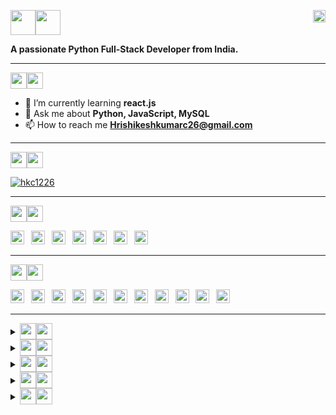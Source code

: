 <p align="left">
  <img src="https://img.shields.io/badge/%F0%9F%91%8B-darkblue?style=flat-square" width="auto" height="40"/><img src="https://img.shields.io/badge/I'm%20Hrishikesh-blue?style=flat-square" width="auto" height="40"/>
  <img align="right" src="https://komarev.com/ghpvc/?username=hkc1226&label=Profile%20views&color=0e75b6&style=flat-square" alt="hkc1226" width="auto" height="20"/>
</p>
<p>
  <b>A passionate Python Full-Stack Developer from India.</b>
</p>

<hr>

<p>
  <img src="https://img.shields.io/badge/%F0%9F%91%A8-ABOUT%20ME-006466?style=flat-square&labelColor=000000" width="auto" height="26"/><img src="https://img.shields.io/badge/-%3A-0B525B?style=flat-square" width="auto" height="26"/>
</p>

- 🌱 I’m currently learning **react.js**
- 💬 Ask me about **Python, JavaScript, MySQL**
- 📫 How to reach me **Hrishikeshkumarc26@gmail.com**

<hr>

<p>
  <img src="https://img.shields.io/badge/%F0%9F%8F%86-GitHub%20Trophies-4D194D?style=flat-square&labelColor=000000"  width="auto" height="26"/><img src="https://img.shields.io/badge/%3A-312244?style=flat-square"  width="auto" height="26"/>
</p>

<p>
  <a href="https://github.com/hkc1226?tab=repositories" target="_blank">
    <img src="https://github-profile-trophy.vercel.app/?username=hkc1226&row=2&column=7&margin-w=6" alt="hkc1226" />
  </a>
</p>

<hr>

<p>
  <img src="https://img.shields.io/badge/%F0%9F%94%97-CONNECT%20WITH%20ME%20ON-5F3D9C?style=flat-square&labelColor=000000" width="auto" height="26"/><img src="https://img.shields.io/badge/-%3A-563D7C?&style=flat-square" width="auto" height="26"/>
</p>

<p>  
  <a href="https://github.com/hkc1226/" target="_blank"><img src="https://img.shields.io/badge/GitHub-100000?style=flat-square&logo=github&logoColor=100000&labelColor=EBEBEB&color=100000" width="auto" height="22"/></a>&ensp;
  <a href="https://leetcode.com/hkc1226/" target="_blank"><img src="https://img.shields.io/badge/-LeetCode-FFA116?style=flat-square&logo=LeetCode&logoColor=E34F26&labelColor=EBEBEB&color=FFA116" width="auto" height="22"/></a>&ensp;
  <a href="https://www.hackerrank.com/Hkc1226/" target="_blank"><img src="https://img.shields.io/badge/-HackerRank-2EC866?style=flat-square&logo=Hackerrank&logoColor=00751F&labelColor=EBEBEB&color=00751F" width="auto" height="22"/></a>&ensp;
  <a href="https://auth.geeksforgeeks.org/user/hkc1226/" target="_blank"><img src="https://img.shields.io/badge/-GeeksForGeeks-298D46?style=flat-square&logo=geeksforgeeks&logoColor=298D46&labelColor=EBEBEB&color=298D46" width="auto" height="22"/></a>&ensp;
  <a href="https://codepen.io/HKC1226/" target="_blank"><img src="https://img.shields.io/badge/-CodePen-000000?style=flat-square&logo=codepen&logoColor=000000&labelColor=EBEBEB&color=black" width="auto" height="22"/></a>&ensp;
  <a href="https://www.linkedin.com/in/hkc1226/" target="_blank"><img src="https://img.shields.io/badge/-LinkedIn-0077B5?style=flat-square&logo=linkedin&logoColor=0072B1&labelColor=EBEBEB&color=0072B1" width="auto" height="22"/></a>&ensp;
  <a href="https://indeedhi.re/3PD8vju" target="_blank"><img src="https://img.shields.io/badge/-Indeed-003A9B?style=flat-square&logo=indeed&logoColor=003A9B&labelColor=EBEBEB&color=003A9B" width="auto" height="22"/></a>&ensp;
</p>

<hr>

<p>
  <img src="https://img.shields.io/badge/%F0%9F%8E%AF-TECH%20STACKS%20-1572B6?style=flat-square&labelColor=000000" width="auto" height="26"/><img src="https://img.shields.io/badge/-%3A-044F88?&style=flat-square" width="auto" height="26"/>
</p>
<p>
  <img src="https://img.shields.io/badge/-HTML-E34F26?style=fflat-square&logo=html5&logoColor=E34F26&labelColor=EBEBEB&color=E34F26" width="auto" height="22"/>&ensp;
  <img src="https://img.shields.io/badge/-CSS-1572B6?style=fflat-square&logo=css3&logoColor=1572B6&labelColor=EBEBEB&color=1572B6" width="auto" height="22"/>&ensp;
  <img src="https://img.shields.io/badge/-Sass-CC6699?style=fflat-square&logo=sass&logoColor=CC6699&labelColor=EBEBEB&color=CC6699" width="auto" height="22"/>&ensp;
  <img src="https://img.shields.io/badge/-Bootstrap-563D7C?style=fflat-square&logo=bootstrap&logoColor=563D7C&labelColor=EBEBEB&color=563D7C" width="auto" height="22"/>&ensp;
  <img src="https://img.shields.io/badge/-JavaScript-323330?style=fflat-square&logo=javascript&logoColor=323330&labelColor=F0DB4F&color=3F8F8F" width="auto" height="22"/>&ensp;
  <img src="https://img.shields.io/badge/-Programming%20C-00599C?style=fflat-square&logo=c&logoColor=00599C&labelColor=EBEBEB&color=044F88" width="auto" height="22"/>&ensp;
  <img src="https://img.shields.io/badge/-C++-00599C?style=fflat-square&logo=c%2B%2B&logoColor=00599C&labelColor=EBEBEB&color=00599C" width="auto" height="22"/>&ensp;
  <img src="https://img.shields.io/badge/-Python-FFA116?style=fflat-square&logo=python&logoColor=306998&labelColor=FFD43B&color=306998" width="auto" height="22"/>&ensp;
  <img src="https://img.shields.io/badge/-Django-092E20?style=fflat-square&logo=django&logoColor=green&labelColor=092E20&color=2B8C67" width="auto" height="22"/>&ensp;
  <img src="https://img.shields.io/badge/-MySQL-FFA116?style=fflat-square&logo=mysql&logoColor=FFFFFF&labelColor=00758F&color=F29111" width="auto" height="22"/>&ensp;
  <img src="https://img.shields.io/badge/-PostgreSQL-316192?style=fflat-square&logo=postgresql&logoColor=0064A5&labelColor=EBEBEB&color=316192" width="auto" height="22"/>&ensp;
</p>

<hr>

<details align="left" dir="auto">
  <summary><sub><sub><img src="https://img.shields.io/badge/GitHub Stats-44545F?style=flat-square&logo=github&logoColor=FFFFFF&labelColor=000000" width="auto" height="26"/><img src="https://img.shields.io/badge/-%3A-162233?&style=flat-square" width="auto" height="26"/></sub></sub></summary>
  <br>
  <p align="center" dir="auto"><img align="center" src="https://github-readme-stats.vercel.app/api?username=hkc1226&theme=dark&show_icons=true&locale=en" alt="GitHub Stats" width="400" height="auto"/></p>
</details>

 <details align="left" dir="auto">
   <summary><sub><sub><img src="https://img.shields.io/badge/%F0%9F%93%8A-Languages%20Used%20Stats%3A-2B8C67?labelColor=000000&style=flat-square" width="auto" height="26"/><img src="https://img.shields.io/badge/-%3A-darkgreen?&style=flat-square" width="auto" height="26"/></sub></sub></summary>
   <br>
   <p align="center" dir="auto"><img src="https://github-readme-stats.vercel.app/api/top-langs?username=hkc1226&show_icons=true&theme=dark&locale=en&layout=compact" alt="Language Used Stats" width="400" height="auto"/></p>
 </details>

<details>
  <summary><sub><sub><img src="https://img.shields.io/badge/%F0%9F%94%A5-GitHub%20Streak%20Stats%20Card-black?style=flat-square&labelColor=black&color=992544" width="auto" height="26" /><img src="https://img.shields.io/badge/-%3A-AA3E0F?style=flat-square" width="auto" height="26"/></sub></sub></summary>
  <br>
  <p align="center" dir="auto"><img align="center" src="https://github-readme-streak-stats.herokuapp.com/?user=hkc792&theme=dark" alt="hkc792" width="400" height="auto"/></p>
</details>

<details align="left" dir="auto">
  <summary><sub><sub><img src="https://img.shields.io/badge/%F0%9F%94%9D-Top%20Contributed%20Repositry-084F33?labelColor=000000&style=flat-square" width="auto" height="26"/><img src="https://img.shields.io/badge/-%3A-033320?style=flat-square" width="auto" height="26"/></sub></sub></summary>
  <br>
  <p align="center" dir="auto"><img src="https://github-contributor-stats.vercel.app/api?username=hkc1226&limit=5&theme=dark&combine_all_yearly_contributions=true" alt="Top Contributed Repo" width="400" height="auto"/></p>
</details>

<details>
  <summary><sub><sub><img src="https://img.shields.io/badge/-LeetCode%20Progress%20Report%20Card-4B5320?style=flat-square&logo=LeetCode&logoColor=FFFFFF&labelColor=000000" width="auto" height="26"/><img src="https://img.shields.io/badge/-%3A-373E0F?style=flat-square" width="auto" height="26"/></sub></sub></summary>
  <br>
  <p align="center" dir="auto"><a href="https://github.com/hkc1226/leetcode-stats"><img src="https://leetcode-stats-six.vercel.app/?username=hkc1226&theme=dark" alt="LeetCode Stats" width="400" height="auto"/></a></p>
</details>
